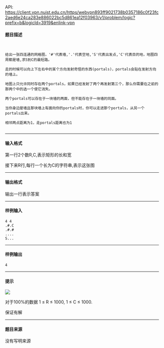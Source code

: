 API: https://client.vpn.nuist.edu.cn/https/webvpn893ff9021738b0357186c0f23fc2aed6e24ca283e886022bc5d861ea12f03963/v1/problem/logic?prefix=b&logicId=3919&enlink-vpn

#### 题目描述

```


给出一张四连通的网格图，'#'代表墙,'.'代表空地,'S'代表出发点,'C'代表目的地，地图四周都是墙,求S到C的最短路。

走的时候可以向上下左右中的某个方向发射奇怪的东西(portals)，portals会贴在发射方向的墙上。

地图上只允许同时存在两个portals，如果已经发射了两个再发射第三个，那么你需要在之前的那两个中的选一个使它消失。

两个portals可以存在于一块墙的两面，但不能存在于一块墙的同面。

当你身边是墙且那块墙上有面向你的portals时，你可以走进那个portals，从另一个portals出来。

相邻两点距离为1，走portals距离也为1


```

---

#### 输入格式

第一行2个数R,C,表示矩形的长和宽

接下来R行,每行一个长为C的字符串,表示这张图

---

#### 输出格式

输出一行表示答案

---

#### 样例输入
```
4 4
.#.C
.#.#
....
S...
```

---

#### 样例输出
```
4
```

---

#### 提示

![](../file/3919_0.png)

对于100%的数据 1 ≤ R ≤ 1000, 1 ≤ C ≤ 1000.

保证有解

---

#### 题目来源

没有写明来源